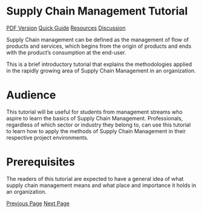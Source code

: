 # Supply Chain Management Tutorial
[PDF Version](../supply_chain_management/supply_chain_management_pdf_version.md)
[Quick Guide](../supply_chain_management/supply_chain_management_quick_guide.md)
[Resources](../supply_chain_management/supply_chain_management_useful_resources.md)
[Discussion](../supply_chain_management/supply_chain_management_discussion.md)

Supply Chain management can be defined as the management of flow of products and services, which begins from the origin of products and ends with the product’s consumption at the end-user.

This is a brief introductory tutorial that explains the methodologies applied in the rapidly growing area of Supply Chain Management in an organization.

# Audience
This tutorial will be useful for students from management streams who aspire to learn the basics of Supply Chain Management. Professionals, regardless of which sector or industry they belong to, can use this tutorial to learn how to apply the methods of Supply Chain Management in their respective project environments.

# Prerequisites
The readers of this tutorial are expected to have a general idea of what supply chain management means and what place and importance it holds in an organization.


[Previous Page](../supply_chain_management/index.md) [Next Page](../supply_chain_management/supply_chain_management_introduction.md) 
